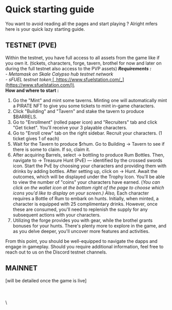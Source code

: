 # Quick starting guide

You want to avoid reading all the pages and start playing ? Alright mfers here is your quick lazy starting guide.&#x20;

## TESTNET (PVE)

Within the testnet, you have full access to all assets from the game like if you own it. (tickets, characters, forge, tavern, brothel for now and later on during the full testnet also access to the PVP assets) _**Requirements :**_ \
_- Metamask on Skale Calypso hub testnet network_\
_- sFUEL testnet token_[ ](https://www.sfuelstation.com/)[_https://www.sfuelstation.com/_](https://www.sfuelstation.com/)\
\
**How and where to start :**&#x20;

1. Go the "Mint" and mint some taverns. Minting one will automatically mint a PIRATE NFT to give you some tickets to mint in-game characters.&#x20;
2. Click "Building" and "Tavern" and stake the tavern to produce $BARRELS.
3. Go to "Enrollment" (rolled paper icon) and "Recruiters" tab and click "Get ticket". You'll receive your 3 playable characters.
4. Go to "Enroll crew" tab on the right sidebar. Recruit your characters. (1 ticket gives 1 of each)
5. Wait for the Tavern to produce $rhum. Go to Building -> Tavern to see if there is some to claim. If so, claim it.
6. After acquiring Barrels, select -> bottling to produce Rum Bottles. Then, navigate to -> Treasure Hunt (PvE) — identified by the crossed swords icon. Start the PvE by choosing your characters and providing them with drinks by adding bottles. After setting up, click on -> Hunt. Await the outcomes, which will be displayed under the Trophy Icon. You'll be able to view the number of "coins" your characters have earned. (_You can click on the wallet icon at the bottom right of the page to choose which icons you'd like to display on your screen.) Also,_ Each character requires a Bottle of Rum to embark on hunts. Initially, when minted, a character is equipped with 25 complimentary drinks. However, once these are consumed, you'll need to replenish the supply for any subsequent actions with your characters.&#x20;
7. Utilizing the forge provides you with gear, while the brothel grants bonuses for your hunts. There's plenty more to explore in the game, and as you delve deeper, you'll uncover more features and activities.



From this point, you should be well-equipped to navigate the dapps and engage in gameplay. Should you require additional information, feel free to reach out to us on the Discord testnet channels.

## MAINNET

\[will be detailed once the game is live]\
\
\
\
\
